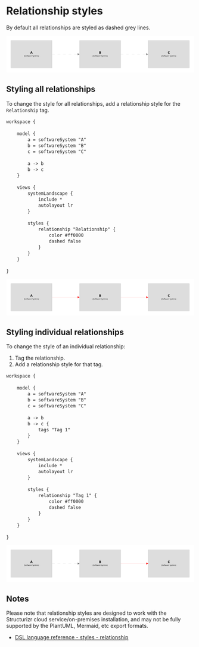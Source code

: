 # Relationship styles

By default all relationships are styled as dashed grey lines.

[![](example-1.png)](http://structurizr.com/dsl?src=https://raw.githubusercontent.com/structurizr/dsl/master/docs/cookbook/relationship-styles/example-1.dsl)

## Styling all relationships

To change the style for all relationships, add a relationship style for the `Relationship` tag.

```
workspace {

    model {
        a = softwareSystem "A"
        b = softwareSystem "B"
        c = softwareSystem "C"

        a -> b
        b -> c
    }

    views {
        systemLandscape {
            include *
            autolayout lr
        }
        
        styles {
            relationship "Relationship" {
                color #ff0000
                dashed false
            }
        }
    }
    
}
```

[![](example-2.png)](http://structurizr.com/dsl?src=https://raw.githubusercontent.com/structurizr/dsl/master/docs/cookbook/relationship-styles/example-2.dsl)

## Styling individual relationships

To change the style of an individual relationship:

1. Tag the relationship.
2. Add a relationship style for that tag.

```
workspace {

    model {
        a = softwareSystem "A"
        b = softwareSystem "B"
        c = softwareSystem "C"

        a -> b
        b -> c {
            tags "Tag 1"
        }
    }

    views {
        systemLandscape {
            include *
            autolayout lr
        }
        
        styles {
            relationship "Tag 1" {
                color #ff0000
                dashed false
            }
        }
    }
    
}
```

[![](example-3.png)](http://structurizr.com/dsl?src=https://raw.githubusercontent.com/structurizr/dsl/master/docs/cookbook/relationship-styles/example-3.dsl)

## Notes

Please note that relationship styles are designed to work with the Structurizr cloud service/on-premises installation, and may not be fully supported by the PlantUML, Mermaid, etc export formats. 

- [DSL language reference - styles - relationship](https://github.com/structurizr/dsl/blob/master/docs/language-reference.md#relationship-style)